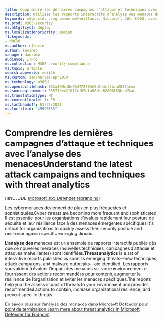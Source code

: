 ```yaml
---
title: Comprendre les dernières campagnes d’attaque et techniques avec l’analyse des menaces
description: Utilisez les rapports interactifs d’analyse des menaces dans Microsoft 365 pour évaluer la posture de sécurité et la résilience de votre organisation contre les menaces émergentes.
keywords: sécurité, programmes malveillants, Microsoft 365, M365, centre de sécurité, analyse des menaces, Microsoft Defender ATP, cyber, posture de sécurité, menaces émergentes
ms.prod: m365-security
ms.mktglfcycl: deploy
ms.localizationpriority: medium
f1.keywords:
- NOCSH
ms.author: ellevin
author: levinec
manager: dansimp
audience: ITPro
ms.collection: M365-security-compliance
ms.topic: article
search.appverid: met150
ms.custom: seo-marvel-apr2020
ms.technology: m365d
ms.openlocfilehash: f02a469c40e964772703e9b0a4cf5bca208f1eea
ms.sourcegitcommit: 855719ee21017cf87dfa98cbe62806763bcb78ac
ms.translationtype: MT
ms.contentlocale: fr-FR
ms.lasthandoff: 01/22/2021
ms.locfileid: "49926833"
---
```

# <a name="understand-the-latest-attack-campaigns-and-techniques-with-threat-analytics"></a><span data-ttu-id="96265-104">Comprendre les dernières campagnes d’attaque et techniques avec l’analyse des menaces</span><span class="sxs-lookup"><span data-stu-id="96265-104">Understand the latest attack campaigns and techniques with threat analytics</span></span> 

[!INCLUDE [Microsoft 365 Defender rebranding](../includes/microsoft-defender.md)]


<span data-ttu-id="96265-105">Les cybermenaces deviennent de plus en plus fréquentes et sophistiquées.</span><span class="sxs-lookup"><span data-stu-id="96265-105">Cyber threats are becoming more frequent and sophisticated.</span></span> <span data-ttu-id="96265-106">Il est essentiel pour les organisations d’évaluer rapidement leur posture de sécurité et leur résilience face à des menaces émergentes spécifiques.</span><span class="sxs-lookup"><span data-stu-id="96265-106">It's critical for organizations to quickly assess their security posture and resilience against specific emerging threats.</span></span>

<span data-ttu-id="96265-107">**L’analyse des** menaces est un ensemble de rapports interactifs publiés dès que de nouvelles menaces (nouvelles techniques, campagnes d’attaque et attaques malveillantes) sont identifiées.</span><span class="sxs-lookup"><span data-stu-id="96265-107">**Threat analytics** is a set of interactive reports published as soon as emerging threats—new techniques, attack campaigns, and malware outbreaks—are identified.</span></span> <span data-ttu-id="96265-108">Les rapports vous aident à évaluer l’impact des menaces sur votre environnement et fournissent des actions recommandées pour contenir, augmenter la résilience de l’organisation et éviter les menaces spécifiques.</span><span class="sxs-lookup"><span data-stu-id="96265-108">The reports help you the assess impact of threats to your environment and provides recommended actions to contain, increase organizational resilience, and prevent specific threats.</span></span>

<span data-ttu-id="96265-109">[En savoir plus sur l’analyse des menaces dans Microsoft Defender pour point de terminaison.](https://docs.microsoft.com/windows/security/threat-protection/microsoft-defender-atp/threat-analytics)</span><span class="sxs-lookup"><span data-stu-id="96265-109">[Learn more about threat analytics in Microsoft Defender for Endpoint](https://docs.microsoft.com/windows/security/threat-protection/microsoft-defender-atp/threat-analytics).</span></span>  
